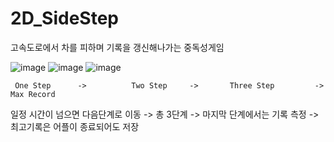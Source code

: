 # 2D_SideStep

고속도로에서 차를 피하며 기록을 갱신해나가는 중독성게임

![image](https://user-images.githubusercontent.com/48191157/71569128-3f518680-2b10-11ea-868c-dc338c99a6db.png) ![image](https://user-images.githubusercontent.com/48191157/71569136-47112b00-2b10-11ea-9cd0-6256898e5301.png) ![image](https://user-images.githubusercontent.com/48191157/71569163-82abf500-2b10-11ea-8e40-303a8ab98474.png)

     One Step      ->          Two Step     ->       Three Step         ->      Max Record

일정 시간이 넘으면 다음단계로 이동   -> 총 3단계  ->   마지막 단계에서는 기록 측정 -> 최고기록은 어플이 종료되어도 저장

